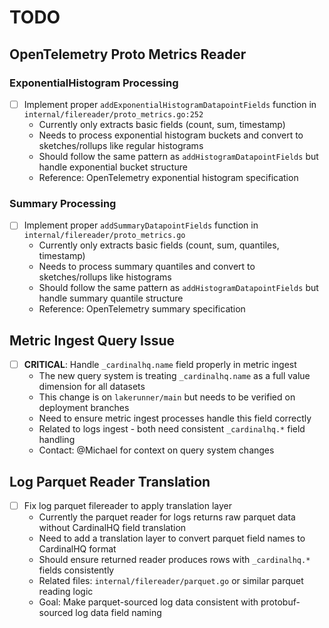 # TODO

## OpenTelemetry Proto Metrics Reader

### ExponentialHistogram Processing
- [ ] Implement proper `addExponentialHistogramDatapointFields` function in `internal/filereader/proto_metrics.go:252`
  - Currently only extracts basic fields (count, sum, timestamp)
  - Needs to process exponential histogram buckets and convert to sketches/rollups like regular histograms
  - Should follow the same pattern as `addHistogramDatapointFields` but handle exponential bucket structure
  - Reference: OpenTelemetry exponential histogram specification

### Summary Processing
- [ ] Implement proper `addSummaryDatapointFields` function in `internal/filereader/proto_metrics.go`
  - Currently only extracts basic fields (count, sum, quantiles, timestamp)
  - Needs to process summary quantiles and convert to sketches/rollups like histograms
  - Should follow the same pattern as `addHistogramDatapointFields` but handle summary quantile structure
  - Reference: OpenTelemetry summary specification

## Metric Ingest Query Issue
- [ ] **CRITICAL**: Handle `_cardinalhq.name` field properly in metric ingest
  - The new query system is treating `_cardinalhq.name` as a full value dimension for all datasets
  - This change is on `lakerunner/main` but needs to be verified on deployment branches
  - Need to ensure metric ingest processes handle this field correctly
  - Related to logs ingest - both need consistent `_cardinalhq.*` field handling
  - Contact: @Michael for context on query system changes

## Log Parquet Reader Translation
- [ ] Fix log parquet filereader to apply translation layer
  - Currently the parquet reader for logs returns raw parquet data without CardinalHQ field translation
  - Need to add a translation layer to convert parquet field names to CardinalHQ format
  - Should ensure returned reader produces rows with `_cardinalhq.*` fields consistently
  - Related files: `internal/filereader/parquet.go` or similar parquet reading logic
  - Goal: Make parquet-sourced log data consistent with protobuf-sourced log data field naming
